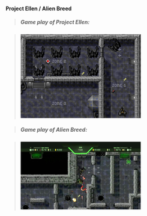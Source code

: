 #### **Project Ellen / Alien Breed**

> ##### Game play of Project Ellen:

> ![gameplay](./src/main/resources/gameplay/gameplay.png)


> ##### Game play of Alien Breed:

> ![gameplay](./src/main/resources/gameplay/gameplay2.png)